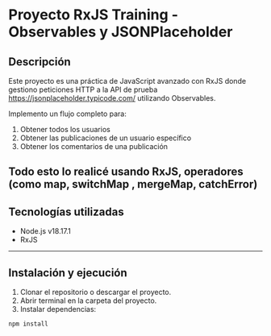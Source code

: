 # Proyecto RxJS Training - Observables y JSONPlaceholder

## Descripción

Este proyecto es una práctica de JavaScript avanzado con RxJS donde gestiono peticiones HTTP a la API de prueba https://jsonplaceholder.typicode.com/ utilizando Observables.  

Implemento un flujo completo para:

1. Obtener todos los usuarios
2. Obtener las publicaciones de un usuario específico
3. Obtener los comentarios de una publicación

Todo esto lo realicé usando RxJS, operadores (como map, switchMap , mergeMap, catchError)
---

## Tecnologías utilizadas

- Node.js v18.17.1  
- RxJS   

---

## Instalación y ejecución

1. Clonar el repositorio o descargar el proyecto.  
2. Abrir terminal en la carpeta del proyecto.  
3. Instalar dependencias:

```bash
npm install